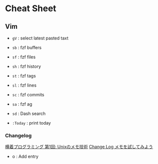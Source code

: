 # Cheat Sheet

## Vim

- `gV` : select latest pasted taxt

- `sb` : fzf buffers
- `sf` : fzf files
- `sh` : fzf history
- `st` : fzf tags
- `sl` : fzf lines
- `sc` : fzf commits
- `sa` : fzf ag

- `sd` : Dash search


- `:Today` : print today

### Changelog

[横着プログラミング 第1回: Unixのメモ技術](http://0xcc.net/unimag/1/)
[Change Log メモを試してみよう](https://at-aka.blogspot.com/p/change-log.html)

- <space>o : Add entry
